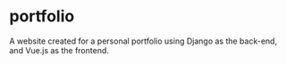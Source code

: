 # portfolio
A website created for a personal portfolio using Django as the back-end, and Vue.js as the frontend.

